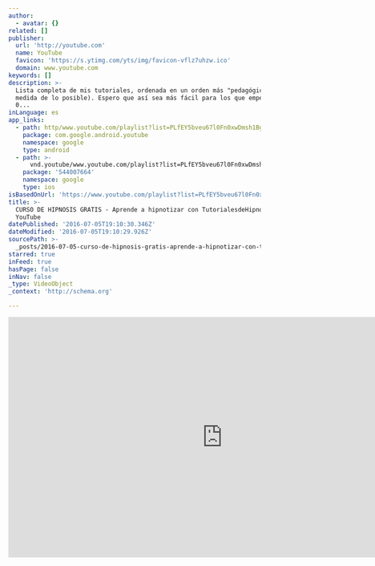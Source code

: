 ```yaml
---
author:
  - avatar: {}
related: []
publisher:
  url: 'http://youtube.com'
  name: YouTube
  favicon: 'https://s.ytimg.com/yts/img/favicon-vflz7uhzw.ico'
  domain: www.youtube.com
keywords: []
description: >-
  Lista completa de mis tutoriales, ordenada en un orden más "pedagógico" (en la
  medida de lo posible). Espero que así sea más fácil para los que empezáis de
  0...
inLanguage: es
app_links:
  - path: http/www.youtube.com/playlist?list=PLfEY5bveu67l0Fn0xwDmsh1BgbcbwAi__
    package: com.google.android.youtube
    namespace: google
    type: android
  - path: >-
      vnd.youtube/www.youtube.com/playlist?list=PLfEY5bveu67l0Fn0xwDmsh1BgbcbwAi__
    package: '544007664'
    namespace: google
    type: ios
isBasedOnUrl: 'https://www.youtube.com/playlist?list=PLfEY5bveu67l0Fn0xwDmsh1BgbcbwAi__'
title: >-
  CURSO DE HIPNOSIS GRATIS - Aprende a hipnotizar con TutorialesdeHipnosis.com -
  YouTube
datePublished: '2016-07-05T19:10:30.346Z'
dateModified: '2016-07-05T19:10:29.926Z'
sourcePath: >-
  _posts/2016-07-05-curso-de-hipnosis-gratis-aprende-a-hipnotizar-con-tutorial.md
starred: true
inFeed: true
hasPage: false
inNav: false
_type: VideoObject
_context: 'http://schema.org'

---
```

<iframe src="https://cdn.embedly.com/widgets/media.html?src=http%3A%2F%2Fwww.youtube.com%2Fembed%2Fvideoseries%3Flist%3DPLfEY5bveu67l0Fn0xwDmsh1BgbcbwAi__&amp;url=https%3A%2F%2Fwww.youtube.com%2Fplaylist%3Flist%3DPLfEY5bveu67l0Fn0xwDmsh1BgbcbwAi__&amp;image=https%3A%2F%2Fi.ytimg.com%2Fvi%2FEe6N2WCpnbo%2Fhqdefault.jpg%3Fcustom%3Dtrue%26w%3D320%26h%3D180%26stc%3Dtrue%26jpg444%3Dtrue%26jpgq%3D90%26sp%3D68%26sigh%3DLLGOeb8kLrQiz47Hme5rVmL9PD0&amp;key=b7d04c9b404c499eba89ee7072e1c4f7&amp;type=text%2Fhtml&amp;schema=youtube" width="853" height="480" scrolling="no" frameborder="0" allowfullscreen="" style=""></iframe>
